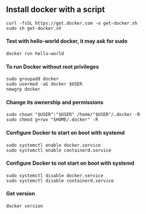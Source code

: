 
## Install docker with a script
```
curl -fsSL https://get.docker.com -o get-docker.sh
sudo sh get-docker.sh
```

#### Test with hello-world docker, it may ask for sudo
```
docker run hello-world
```

#### To run Docker without root privileges
```
sudo groupadd docker
sudo usermod -aG docker $USER
newgrp docker
```

#### Change its ownership and permissions
```
sudo chown "$USER":"$USER" /home/"$USER"/.docker -R
sudo chmod g+rwx "$HOME/.docker" -R
```

#### Configure Docker to start on boot with systemd
```
sudo systemctl enable docker.service
sudo systemctl enable containerd.service
```

#### Configure Docker to not start on boot with systemd
```
sudo systemctl disable docker.service
sudo systemctl disable containerd.service
```

#### Get version
```
docker version
```
